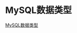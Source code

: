 MySQL数据类型
==============
[MySQL数据类型](http://www.cnblogs.com/zbseoag/archive/2013/03/19/2970004.html)
